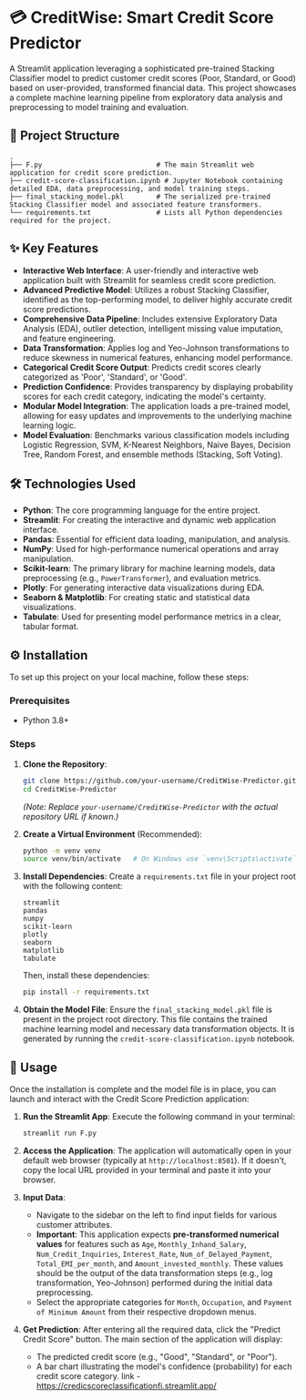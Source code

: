 # 💳 CreditWise: Smart Credit Score Predictor

A Streamlit application leveraging a sophisticated pre-trained Stacking Classifier model to predict customer credit scores (Poor, Standard, or Good) based on user-provided, transformed financial data. This project showcases a complete machine learning pipeline from exploratory data analysis and preprocessing to model training and evaluation.

## 🚀 Project Structure

```
.
├── F.py                            # The main Streamlit web application for credit score prediction.
├── credit-score-classification.ipynb # Jupyter Notebook containing detailed EDA, data preprocessing, and model training steps.
├── final_stacking_model.pkl        # The serialized pre-trained Stacking Classifier model and associated feature transformers.
└── requirements.txt                # Lists all Python dependencies required for the project.
```

## ✨ Key Features

*   **Interactive Web Interface**: A user-friendly and interactive web application built with Streamlit for seamless credit score prediction.
*   **Advanced Predictive Model**: Utilizes a robust Stacking Classifier, identified as the top-performing model, to deliver highly accurate credit score predictions.
*   **Comprehensive Data Pipeline**: Includes extensive Exploratory Data Analysis (EDA), outlier detection, intelligent missing value imputation, and feature engineering.
*   **Data Transformation**: Applies log and Yeo-Johnson transformations to reduce skewness in numerical features, enhancing model performance.
*   **Categorical Credit Score Output**: Predicts credit scores clearly categorized as 'Poor', 'Standard', or 'Good'.
*   **Prediction Confidence**: Provides transparency by displaying probability scores for each credit category, indicating the model's certainty.
*   **Modular Model Integration**: The application loads a pre-trained model, allowing for easy updates and improvements to the underlying machine learning logic.
*   **Model Evaluation**: Benchmarks various classification models including Logistic Regression, SVM, K-Nearest Neighbors, Naive Bayes, Decision Tree, Random Forest, and ensemble methods (Stacking, Soft Voting).

## 🛠️ Technologies Used

*   **Python**: The core programming language for the entire project.
*   **Streamlit**: For creating the interactive and dynamic web application interface.
*   **Pandas**: Essential for efficient data loading, manipulation, and analysis.
*   **NumPy**: Used for high-performance numerical operations and array manipulation.
*   **Scikit-learn**: The primary library for machine learning models, data preprocessing (e.g., `PowerTransformer`), and evaluation metrics.
*   **Plotly**: For generating interactive data visualizations during EDA.
*   **Seaborn & Matplotlib**: For creating static and statistical data visualizations.
*   **Tabulate**: Used for presenting model performance metrics in a clear, tabular format.

## ⚙️ Installation

To set up this project on your local machine, follow these steps:

### Prerequisites

*   Python 3.8+

### Steps

1.  **Clone the Repository**:
    ```bash
    git clone https://github.com/your-username/CreditWise-Predictor.git
    cd CreditWise-Predictor
    ```
    *(Note: Replace `your-username/CreditWise-Predictor` with the actual repository URL if known.)*

2.  **Create a Virtual Environment** (Recommended):
    ```bash
    python -m venv venv
    source venv/bin/activate   # On Windows use `venv\Scripts\activate`
    ```

3.  **Install Dependencies**:
    Create a `requirements.txt` file in your project root with the following content:
    ```
    streamlit
    pandas
    numpy
    scikit-learn
    plotly
    seaborn
    matplotlib
    tabulate
    ```
    Then, install these dependencies:
    ```bash
    pip install -r requirements.txt
    ```

4.  **Obtain the Model File**:
    Ensure the `final_stacking_model.pkl` file is present in the project root directory. This file contains the trained machine learning model and necessary data transformation objects. It is generated by running the `credit-score-classification.ipynb` notebook.

## 🚀 Usage

Once the installation is complete and the model file is in place, you can launch and interact with the Credit Score Prediction application:

1.  **Run the Streamlit App**:
    Execute the following command in your terminal:
    ```bash
    streamlit run F.py
    ```

2.  **Access the Application**:
    The application will automatically open in your default web browser (typically at `http://localhost:8501`). If it doesn't, copy the local URL provided in your terminal and paste it into your browser.

3.  **Input Data**:
    *   Navigate to the sidebar on the left to find input fields for various customer attributes.
    *   **Important**: This application expects **pre-transformed numerical values** for features such as `Age`, `Monthly_Inhand_Salary`, `Num_Credit_Inquiries`, `Interest_Rate`, `Num_of_Delayed_Payment`, `Total_EMI_per_month`, and `Amount_invested_monthly`. These values should be the output of the data transformation steps (e.g., log transformation, Yeo-Johnson) performed during the initial data preprocessing.
    *   Select the appropriate categories for `Month`, `Occupation`, and `Payment of Minimum Amount` from their respective dropdown menus.

4.  **Get Prediction**:
    After entering all the required data, click the "Predict Credit Score" button. The main section of the application will display:
    *   The predicted credit score (e.g., "Good", "Standard", or "Poor").
    *   A bar chart illustrating the model's confidence (probability) for each credit score category.
link - https://credicscoreclassificationfi.streamlit.app/
